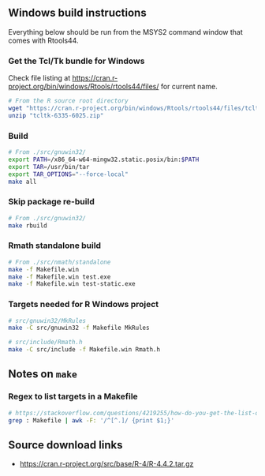 ## Windows build instructions

Everything below should be run from the MSYS2 command window that comes with Rtools44.




### Get the Tcl/Tk bundle for Windows

Check file listing at https://cran.r-project.org/bin/windows/Rtools/rtools44/files/ for current name.

```sh
# From the R source root directory
wget "https://cran.r-project.org/bin/windows/Rtools/rtools44/files/tcltk-6335-6025.zip"
unzip "tcltk-6335-6025.zip"
```



### Build

```sh
# From ./src/gnuwin32/
export PATH=/x86_64-w64-mingw32.static.posix/bin:$PATH
export TAR=/usr/bin/tar
export TAR_OPTIONS="--force-local"
make all
```



### Skip package re-build

```sh
# From ./src/gnuwin32/
make rbuild
```



### Rmath standalone build

```sh
# From ./src/nmath/standalone
make -f Makefile.win
make -f Makefile.win test.exe
make -f Makefile.win test-static.exe
```


### Targets needed for R Windows project

```sh
# src/gnuwin32/MkRules
make -C src/gnuwin32 -f Makefile MkRules

# src/include/Rmath.h
make -C src/include -f Makefile.win Rmath.h
```



## Notes on `make`


### Regex to list targets in a Makefile

```sh
# https://stackoverflow.com/questions/4219255/how-do-you-get-the-list-of-targets-in-a-makefile/61944430#61944430
grep : Makefile | awk -F: '/^[^.]/ {print $1;}'
```



## Source download links

* https://cran.r-project.org/src/base/R-4/R-4.4.2.tar.gz


